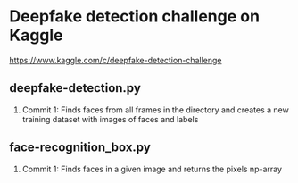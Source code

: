 #  Deepfake detection challenge on Kaggle 

https://www.kaggle.com/c/deepfake-detection-challenge

## deepfake-detection.py 
1. Commit 1: Finds faces from all frames in the directory and creates a new training dataset with images of faces and labels 

## face-recognition_box.py
1. Commit 1: Finds faces in a given image and returns the pixels np-array 
